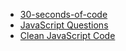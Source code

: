 - [30-seconds-of-code](https://github.com/30-seconds/30-seconds-of-code)
- [JavaScript Questions](https://github.com/lydiahallie/javascript-questions)
- [Clean JavaScript Code](https://github.com/ryanmcdermott/clean-code-javascript)
